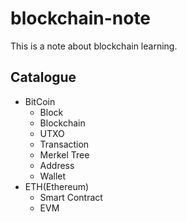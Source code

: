# blockchain-note
This is a note about blockchain learning.



## Catalogue

- BitCoin
  - Block
  - Blockchain
  - UTXO
  - Transaction
  - Merkel Tree
  - Address
  - Wallet
- ETH(Ethereum)
  - Smart Contract
  - EVM